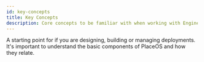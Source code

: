 ```yaml
---
id: key-concepts
title: Key Concepts
description: Core concepts to be familiar with when working with Engine.
---
```




A starting point for if you are designing, building or managing deployments.
It's important to understand the basic components of PlaceOS and how they relate.

<!-- note on heirarchical structure, either here or in one of the top/bottom levels -->
